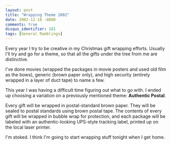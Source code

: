 ```yaml
---
layout: post
title: "Wrapping Theme 2002"
date: 2002-12-10 -0800
comments: true
disqus_identifier: 181
tags: [General Ramblings]
---
```

Every year I try to be creative in my Christmas gift wrapping efforts.
Usually I'll try and go for a theme, so that all the gifts under the
tree from me are distinctive.
 
 I've done movies (wrapped the packages in movie posters and used old
film as the bows), generic (brown paper only), and high security
(entirely wrapped in a layer of duct tape) to name a few.
 
 This year I was having a difficult time figuring out what to go with. I
ended up choosing a variation on a previously mentioned theme:
**Authentic Postal**.
 
 Every gift will be wrapped in postal-standard brown paper. They will be
sealed to postal standards using brown postal tape. The contents of
every gift will be wrapped in bubble wrap for protection, and each
package will be labeled with an authentic-looking UPS-style tracking
label, printed up on the local laser printer.
 
 I'm stoked. I think I'm going to start wrapping stuff tonight when I
get home.
